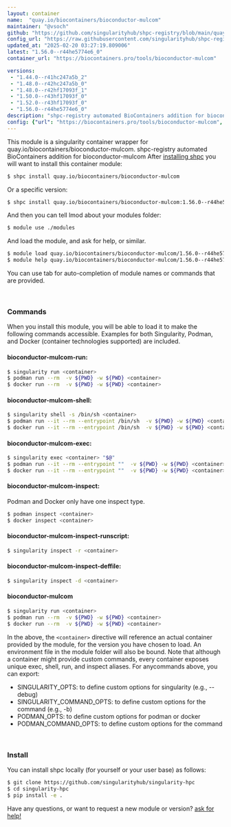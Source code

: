 ```yaml
---
layout: container
name:  "quay.io/biocontainers/bioconductor-mulcom"
maintainer: "@vsoch"
github: "https://github.com/singularityhub/shpc-registry/blob/main/quay.io/biocontainers/bioconductor-mulcom/container.yaml"
config_url: "https://raw.githubusercontent.com/singularityhub/shpc-registry/main/quay.io/biocontainers/bioconductor-mulcom/container.yaml"
updated_at: "2025-02-20 03:27:19.809006"
latest: "1.56.0--r44he5774e6_0"
container_url: "https://biocontainers.pro/tools/bioconductor-mulcom"

versions:
 - "1.44.0--r41hc247a5b_2"
 - "1.48.0--r42hc247a5b_0"
 - "1.48.0--r42hf17093f_1"
 - "1.50.0--r43hf17093f_0"
 - "1.52.0--r43hf17093f_0"
 - "1.56.0--r44he5774e6_0"
description: "shpc-registry automated BioContainers addition for bioconductor-mulcom"
config: {"url": "https://biocontainers.pro/tools/bioconductor-mulcom", "maintainer": "@vsoch", "description": "shpc-registry automated BioContainers addition for bioconductor-mulcom", "latest": {"1.56.0--r44he5774e6_0": "sha256:8b0bccb9aba609e3ae818bbba070016302b638437f5fc56b65ee1581b6a70442"}, "tags": {"1.44.0--r41hc247a5b_2": "sha256:1ffb54def1c1a9273d6a90050f91d3b8d987d6a913e4931383645b2111f3c589", "1.48.0--r42hc247a5b_0": "sha256:926f3137511c66d82c71680fb67653d889954cceaa685ed381ca223aaf9f3baa", "1.48.0--r42hf17093f_1": "sha256:c8b50e5f0c19c998152e21946deaff838b4a5985bbecb518286076c2b8358e4e", "1.50.0--r43hf17093f_0": "sha256:fefacd1025febbe31719a01212034cef2f923f583fadcaac49d61b12999a70dd", "1.52.0--r43hf17093f_0": "sha256:389cb909ba7041139e38cb23fff095c607257401f9f9b6d1f898ee2577fd1a18", "1.56.0--r44he5774e6_0": "sha256:8b0bccb9aba609e3ae818bbba070016302b638437f5fc56b65ee1581b6a70442"}, "docker": "quay.io/biocontainers/bioconductor-mulcom"}
---
```


This module is a singularity container wrapper for quay.io/biocontainers/bioconductor-mulcom.
shpc-registry automated BioContainers addition for bioconductor-mulcom
After [installing shpc](#install) you will want to install this container module:


```bash
$ shpc install quay.io/biocontainers/bioconductor-mulcom
```

Or a specific version:

```bash
$ shpc install quay.io/biocontainers/bioconductor-mulcom:1.56.0--r44he5774e6_0
```

And then you can tell lmod about your modules folder:

```bash
$ module use ./modules
```

And load the module, and ask for help, or similar.

```bash
$ module load quay.io/biocontainers/bioconductor-mulcom/1.56.0--r44he5774e6_0
$ module help quay.io/biocontainers/bioconductor-mulcom/1.56.0--r44he5774e6_0
```

You can use tab for auto-completion of module names or commands that are provided.

<br>

### Commands

When you install this module, you will be able to load it to make the following commands accessible.
Examples for both Singularity, Podman, and Docker (container technologies supported) are included.

#### bioconductor-mulcom-run:

```bash
$ singularity run <container>
$ podman run --rm  -v ${PWD} -w ${PWD} <container>
$ docker run --rm  -v ${PWD} -w ${PWD} <container>
```

#### bioconductor-mulcom-shell:

```bash
$ singularity shell -s /bin/sh <container>
$ podman run --it --rm --entrypoint /bin/sh  -v ${PWD} -w ${PWD} <container>
$ docker run --it --rm --entrypoint /bin/sh  -v ${PWD} -w ${PWD} <container>
```

#### bioconductor-mulcom-exec:

```bash
$ singularity exec <container> "$@"
$ podman run --it --rm --entrypoint ""  -v ${PWD} -w ${PWD} <container> "$@"
$ docker run --it --rm --entrypoint ""  -v ${PWD} -w ${PWD} <container> "$@"
```

#### bioconductor-mulcom-inspect:

Podman and Docker only have one inspect type.

```bash
$ podman inspect <container>
$ docker inspect <container>
```

#### bioconductor-mulcom-inspect-runscript:

```bash
$ singularity inspect -r <container>
```

#### bioconductor-mulcom-inspect-deffile:

```bash
$ singularity inspect -d <container>
```



#### bioconductor-mulcom

```bash
$ singularity run <container>
$ podman run --rm  -v ${PWD} -w ${PWD} <container>
$ docker run --rm  -v ${PWD} -w ${PWD} <container>
```


In the above, the `<container>` directive will reference an actual container provided
by the module, for the version you have chosen to load. An environment file in the
module folder will also be bound. Note that although a container
might provide custom commands, every container exposes unique exec, shell, run, and
inspect aliases. For anycommands above, you can export:

 - SINGULARITY_OPTS: to define custom options for singularity (e.g., --debug)
 - SINGULARITY_COMMAND_OPTS: to define custom options for the command (e.g., -b)
 - PODMAN_OPTS: to define custom options for podman or docker
 - PODMAN_COMMAND_OPTS: to define custom options for the command

<br>

### Install

You can install shpc locally (for yourself or your user base) as follows:

```bash
$ git clone https://github.com/singularityhub/singularity-hpc
$ cd singularity-hpc
$ pip install -e .
```

Have any questions, or want to request a new module or version? [ask for help!](https://github.com/singularityhub/singularity-hpc/issues)